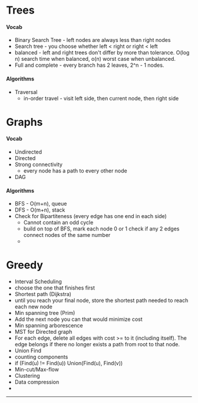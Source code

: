 # Trees
#### Vocab
* Binary Search Tree - left nodes are always less than right nodes
* Search tree - you choose whether left < right or right < left
* balanced - left and right trees don't differ by more than tolerance. O(log n) search time when balanced, o(n) worst case when unbalanced.
* Full and complete - every branch has 2 leaves, 2^n - 1 nodes.

#### Algorithms
* Traversal
  * in-order travel - visit left side, then current node, then right side 

# Graphs
#### Vocab
* Undirected
* Directed
* Strong connectivity
  * every node has a path to every other node
* DAG

#### Algorithms
* BFS - O(m+n), queue
* DFS - O(m+n), stack
* Check for Bipartiteness (every edge has one end in each side)
  * Cannot contain an odd cycle
  * build on top of BFS, mark each node 0 or 1 check if any 2 edges connect nodes of the same number
  * 
  
# Greedy
* Interval Scheduling
 * choose the one that finishes first 
* Shortest path (Dijkstra)
 * until you reach your final node, store the shortest path needed to reach each new node  
* Min spanning tree (Prim)
 *  Add the next node you can that would minimize cost
* Min spanning arborescence 
 * MST for Directed graph 
 * For each edge, delete all edges with cost >= to it (including itself). The edge belongs if there no longer exists a path from root to that node.
* Union Find
 * counting components  
 * if (Find(u) != Find(u)) Union(Find(u), Find(v))
* Min-cut/Max-flow
* Clustering
* Data compression
* 
  

---
